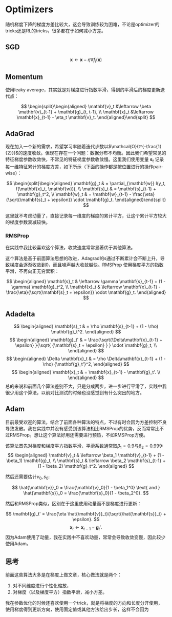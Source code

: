# Optimizers

随机梯度下降的梯度方差比较大，这会导致训练较为困难，不论是optimizer的tricks还是RL的tricks，很多都在于如何减小方差。

## SGD

$$
\mathbf{x} \leftarrow \mathbf{x} - \eta \nabla f_i(\mathbf{x})
$$

## Momentum

使用leaky average，其实就是对梯度进行指数平滑，得到的平滑后的梯度更新迭代点：

$$
\begin{split}\begin{aligned}
\mathbf{v}_t &\leftarrow \beta \mathbf{v}_{t-1} + \mathbf{g}_{t, t-1}, \\
\mathbf{x}_t &\leftarrow \mathbf{x}_{t-1} - \eta_t \mathbf{v}_t.
\end{aligned}\end{split}
$$

## AdaGrad

现在加入一个新的需求，希望学习率随着迭代步数以$\mathcal{O}(t^{-\frac{1}{2}})$的速度收敛。但现在存在一个问题：数据分布不均衡。因此我们希望常见的特征梯度参数收敛快，不常见的特征梯度参数收敛慢。这里我们使用变量 $\mathbf{s}_t$ 记录每一维特征累计的梯度方差，如下所示（下面的操作都是按位置进行的操作pair-wise）：

$$
\begin{split}\begin{aligned}
    \mathbf{g}_t & = \partial_{\mathbf{w}} l(y_t, f(\mathbf{x}_t, \mathbf{w})), \\
    \mathbf{s}_t & = \mathbf{s}_{t-1} + \mathbf{g}_t^2, \\
    \mathbf{w}_t & = \mathbf{w}_{t-1} - \frac{\eta}{\sqrt{\mathbf{s}_t + \epsilon}} \cdot \mathbf{g}_t.
\end{aligned}\end{split}
$$

这里就不考虑动量了，直接记录每一维度的梯度的累计平方，让这个累计平方较大的梯度参数衰减较快。

### RMSProp

在实践中我比较喜欢这个算法，收敛速度常常显著优于其他算法。

这个算法是基于前面算法思想的改进，Adagrad的s通过不断累计会不断上升，导致梯度会逐渐收敛到0，而且噪声越大收敛越快。RMSProp 使用梯度平方的指数平滑，不再向正无穷累积：

$$
\begin{aligned}
    \mathbf{s}_t & \leftarrow \gamma \mathbf{s}_{t-1} + (1 - \gamma) \mathbf{g}_t^2, \\
    \mathbf{x}_t & \leftarrow \mathbf{x}_{t-1} - \frac{\eta}{\sqrt{\mathbf{s}_t + \epsilon}} \odot \mathbf{g}_t.
\end{aligned}
$$
## Adadelta

$$
\begin{aligned}
    \mathbf{s}_t & = \rho \mathbf{s}_{t-1} + (1 - \rho) \mathbf{g}_t^2.
\end{aligned}
$$
$$
\begin{aligned}
    \mathbf{g}_t' & = \frac{\sqrt{\Delta\mathbf{x}_{t-1} + \epsilon} }{\sqrt{ {\mathbf{s}_t + \epsilon} } } \odot \mathbf{g}_t, \\
\end{aligned}
$$
$$
\begin{aligned}
    \Delta \mathbf{x}_t & = \rho \Delta\mathbf{x}_{t-1} + (1 - \rho) {\mathbf{g}_t'}^2,
\end{aligned}
$$
$$
\begin{aligned}
    \mathbf{x}_t  & = \mathbf{x}_{t-1} - \mathbf{g}_t'. \\
\end{aligned}
$$
总的来说和前面几个算法差别不大，只是分成两步，进一步进行平滑了，实践中我很少用这个算法，以前对比测试的时候也没感觉到有什么突出的地方。

## Adam

目前最受欢迎的算法，结合了前面各种算法的特点，不过有时会因为方差控制不良导致发散。我在实践中并没有感受到该算法相比RMSProp的优势，反而常常比不过RMSProp。想让这个算法好用还需要进行预热，不如RMSProp方便。

该算法首先对梯度和梯度平方指数平滑，平滑系数通常取$\beta_1 = 0.9$与$\beta_2 = 0.999$:
$$
\begin{aligned}
    \mathbf{v}_t & \leftarrow \beta_1 \mathbf{v}_{t-1} + (1 - \beta_1) \mathbf{g}_t, \\
    \mathbf{s}_t & \leftarrow \beta_2 \mathbf{s}_{t-1} + (1 - \beta_2) \mathbf{g}_t^2.
\end{aligned}
$$

然后还需要估计$v_0, s_0$:

$$
\hat{\mathbf{v}}_0 = \frac{\mathbf{v}_0}{1 - \beta_1^0} \text{ and } \hat{\mathbf{s}}_0 = \frac{\mathbf{s}_0}{1 - \beta_2^0}.
$$

然后和RMSProp类似，区别在于这里使用动量而不是梯度进行更新：

$$
\mathbf{g}_t' = \frac{\eta \hat{\mathbf{v}}_t}{\sqrt{\hat{\mathbf{s}}_t} + \epsilon}.
$$
$$
\mathbf{x}_t \leftarrow \mathbf{x}_{t-1} - \mathbf{g}_t'.
$$
因为Adam使用了动量，我在实践中不喜欢动量，常常会导致收敛变慢，因此较少使用Adam。

## 思考

前面这些算法大多是在梯度上做文章，核心做法就是两个：

1. 对不同维度进行个性化缩放，
2. 对梯度（以及梯度平方）指数平滑，减小方差。

我在参数优化的时候还喜欢使用一个trick，就是将梯度的方向和长度分开使用，使用梯度得到更新方向，使用固定值或其他方法给出步长，这样不会因为
